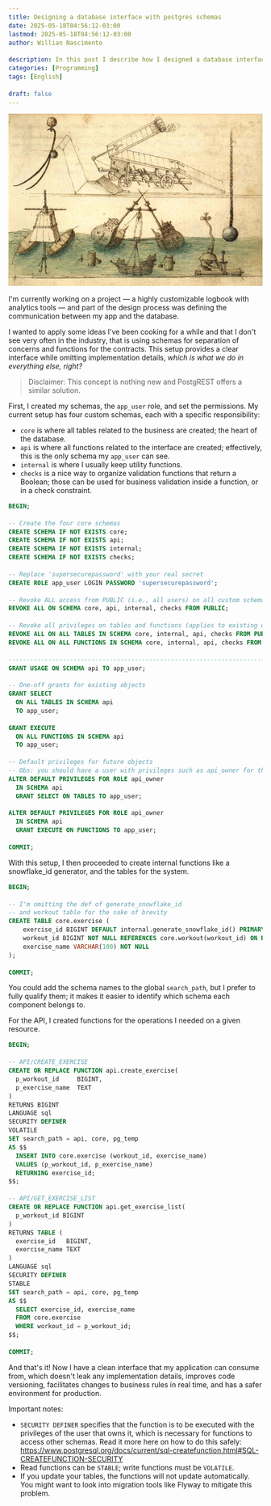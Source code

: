 ```yaml
---
title: Designing a database interface with postgres schemas
date: 2025-05-18T04:56:12-03:00
lastmod: 2025-05-18T04:56:12-03:00
author: Willian Nascimento

description: In this post I describe how I designed a database interface using postgres schemas and functions
categories: [Programming]
tags: [English]

draft: false
---
```


![](/../imgs/Military-Art-Italy-097.jpg)

I'm currently working on a project — a highly customizable logbook with analytics tools — and part of the design process was defining the communication between my app and the database.

I wanted to apply some ideas I've been cooking for a while and that I don't see very often in the industry, that is using schemas for separation of concerns and functions for the contracts. This setup provides a clear interface while omitting implementation details, *which is what we do in everything else, right?*

> Disclaimer: This concept is nothing new and PostgREST offers a similar solution.

First, I created my schemas, the `app_user` role, and set the permissions. My current setup has four custom schemas, each with a specific responsibility:
- `core` is where all tables related to the business are created; the heart of the database.
- `api` is where all functions related to the interface are created; effectively, this is the only schema my `app_user` can see.
- `internal` is where I usually keep utility functions.
- `checks` is a nice way to organize validation functions that return a Boolean; those can be used for business validation inside a function, or in a check constraint.

```sql
BEGIN;

-- Create the four core schemas
CREATE SCHEMA IF NOT EXISTS core;
CREATE SCHEMA IF NOT EXISTS api;
CREATE SCHEMA IF NOT EXISTS internal;
CREATE SCHEMA IF NOT EXISTS checks;

-- Replace 'supersecurepassword' with your real secret
CREATE ROLE app_user LOGIN PASSWORD 'supersecurepassword';

-- Revoke ALL access from PUBLIC (i.e., all users) on all custom schemas
REVOKE ALL ON SCHEMA core, api, internal, checks FROM PUBLIC;

-- Revoke all privileges on tables and functions (applies to existing objects)
REVOKE ALL ON ALL TABLES IN SCHEMA core, internal, api, checks FROM PUBLIC;
REVOKE ALL ON ALL FUNCTIONS IN SCHEMA core, internal, api, checks FROM PUBLIC;

---------------------------------------------------------------------------------
GRANT USAGE ON SCHEMA api TO app_user;

-- One-off grants for existing objects
GRANT SELECT
  ON ALL TABLES IN SCHEMA api
  TO app_user;

GRANT EXECUTE
  ON ALL FUNCTIONS IN SCHEMA api
  TO app_user;

-- Default privileges for future objects
-- Obs: you should have a user with privileges such as api_owner for this.
ALTER DEFAULT PRIVILEGES FOR ROLE api_owner
  IN SCHEMA api
  GRANT SELECT ON TABLES TO app_user;

ALTER DEFAULT PRIVILEGES FOR ROLE api_owner
  IN SCHEMA api
  GRANT EXECUTE ON FUNCTIONS TO app_user;

COMMIT;

```

With this setup, I then proceeded to create internal functions like a snowflake_id generator, and the tables for the system.
```sql
BEGIN;

-- I'm omitting the def of generate_snowflake_id
-- and workout table for the sake of brevity
CREATE TABLE core.exercise (
    exercise_id BIGINT DEFAULT internal.generate_snowflake_id() PRIMARY KEY,
	workout_id BIGINT NOT NULL REFERENCES core.workout(workout_id) ON DELETE CASCADE,
    exercise_name VARCHAR(100) NOT NULL
);

COMMIT;
```

You could add the schema names to the global `search_path`, but I prefer to fully qualify them; it makes it easier to identify which schema each component belongs to.

For the API, I created functions for the operations I needed on a given resource.
```sql
BEGIN;

-- API/CREATE_EXERCISE
CREATE OR REPLACE FUNCTION api.create_exercise(
  p_workout_id     BIGINT,
  p_exercise_name  TEXT
)
RETURNS BIGINT
LANGUAGE sql
SECURITY DEFINER
VOLATILE
SET search_path = api, core, pg_temp
AS $$
  INSERT INTO core.exercise (workout_id, exercise_name)
  VALUES (p_workout_id, p_exercise_name)
  RETURNING exercise_id;
$$;

-- API/GET_EXERCISE_LIST
CREATE OR REPLACE FUNCTION api.get_exercise_list(
  p_workout_id BIGINT
)
RETURNS TABLE (
  exercise_id   BIGINT,
  exercise_name TEXT
)
LANGUAGE sql
SECURITY DEFINER
STABLE
SET search_path = api, core, pg_temp
AS $$
  SELECT exercise_id, exercise_name
  FROM core.exercise
  WHERE workout_id = p_workout_id;
$$;

COMMIT;
```

And that's it! Now I have a clean interface that my application can consume from, which doesn't leak any implementation details, improves code versioning, facilitates changes to business rules in real time, and has a safer environment for production.

Important notes:
- `SECURITY DEFINER` specifies that the function is to be executed with the privileges of the user that owns it, which is necessary for functions to access other schemas. Read it more here on how to do this safely: https://www.postgresql.org/docs/current/sql-createfunction.html#SQL-CREATEFUNCTION-SECURITY
- Read functions can be `STABLE`; write functions must be `VOLATILE`.
- If you update your tables, the functions will not update automatically. You might want to look into migration tools like Flyway to mitigate this problem.